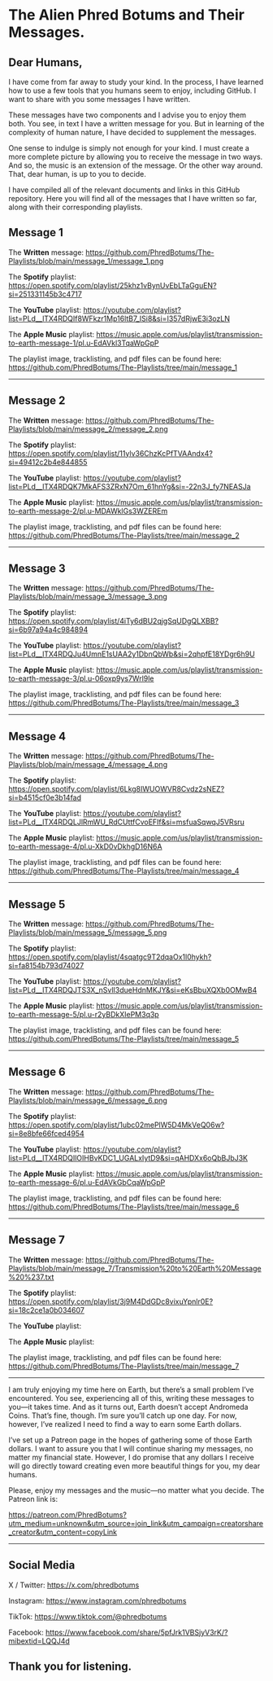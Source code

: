 # The Alien Phred Botums and Their Messages.

## Dear Humans,

I have come from far away to study your kind. In the process, I have learned how to use a few tools that you humans seem to enjoy, including GitHub. I want to share with you some messages I have written. 

These messages have two components and I advise you to enjoy them both. You see, in text I have a written message for you. But in learning of the complexity of human nature, I have decided to supplement the messages.

One sense to indulge is simply not enough for your kind. I must create a more complete picture by allowing you to receive the message in two ways. And so, the music is an extension of the message. Or the other way around. That, dear human, is up to you to decide.

I have compiled all of the relevant documents and links in this GitHub repository. Here you will find all of the messages that I have written so far, along with their corresponding playlists.

## Message 1

The **Written** message: https://github.com/PhredBotums/The-Playlists/blob/main/message_1/message_1.png

The **Spotify** playlist: https://open.spotify.com/playlist/25khz1vBynUvEbLTaGguEN?si=251331145b3c4717

The **YouTube** playlist: https://youtube.com/playlist?list=PLd__lTX4RDQIf8WFkzr1Mp16ltB7_ISi8&si=I357dRjwE3i3ozLN

The **Apple Music** playlist: https://music.apple.com/us/playlist/transmission-to-earth-message-1/pl.u-EdAVkl3TqaWpGpP

The playlist image, tracklisting, and pdf files can be found here: https://github.com/PhredBotums/The-Playlists/tree/main/message_1

***********************************************************************************************************************

## Message 2

The **Written** message: https://github.com/PhredBotums/The-Playlists/blob/main/message_2/message_2.png

The **Spotify** playlist: https://open.spotify.com/playlist/11ylv36ChzKcPfTVAAndx4?si=49412c2b4e844855

The **YouTube** playlist: https://youtube.com/playlist?list=PLd__lTX4RDQK7MkAFS3ZRxN7Om_61hnYg&si=-22n3J_fy7NEASJa

The **Apple Music** playlist: https://music.apple.com/us/playlist/transmission-to-earth-message-2/pl.u-MDAWklGs3WZEREm

The playlist image, tracklisting, and pdf files can be found here: https://github.com/PhredBotums/The-Playlists/tree/main/message_2

***********************************************************************************************************************

## Message 3

The **Written** message: https://github.com/PhredBotums/The-Playlists/blob/main/message_3/message_3.png

The **Spotify** playlist: https://open.spotify.com/playlist/4iTy6dBU2qjgSqUDgQLXBB?si=6b97a94a4c984894

The **YouTube** playlist: https://youtube.com/playlist?list=PLd__lTX4RDQJu4UmnE1sUAA2y1DbnQbWb&si=2qhpfE18YDgr6h9U

The **Apple Music** playlist: https://music.apple.com/us/playlist/transmission-to-earth-message-3/pl.u-06oxp9ys7Wrl9le

The playlist image, tracklisting, and pdf files can be found here: https://github.com/PhredBotums/The-Playlists/tree/main/message_3

***********************************************************************************************************************

## Message 4

The **Written** message: https://github.com/PhredBotums/The-Playlists/blob/main/message_4/message_4.png

The **Spotify** playlist: https://open.spotify.com/playlist/6Lkg8IWUOWVR8Cvdz2sNEZ?si=b4515cf0e3b14fad

The **YouTube** playlist: https://youtube.com/playlist?list=PLd__lTX4RDQLJlRmWU_RdCUttfCvoEFIf&si=msfuaSqwqJ5VRsru

The **Apple Music** playlist: https://music.apple.com/us/playlist/transmission-to-earth-message-4/pl.u-XkD0vDkhgD16N6A

The playlist image, tracklisting, and pdf files can be found here: https://github.com/PhredBotums/The-Playlists/tree/main/message_4

***********************************************************************************************************************

## Message 5

The **Written** message: https://github.com/PhredBotums/The-Playlists/blob/main/message_5/message_5.png

The **Spotify** playlist: https://open.spotify.com/playlist/4sqatgc9T2dqaOx1l0hykh?si=fa8154b793d74027

The **YouTube** playlist: https://youtube.com/playlist?list=PLd__lTX4RDQJTS3X_nSvlI3dueHdnMKJY&si=eKsBbuXQXb0OMwB4

The **Apple Music** playlist: https://music.apple.com/us/playlist/transmission-to-earth-message-5/pl.u-r2yBDkXIePM3q3p

The playlist image, tracklisting, and pdf files can be found here: https://github.com/PhredBotums/The-Playlists/tree/main/message_5

***********************************************************************************************************************

## Message 6

The **Written** message: https://github.com/PhredBotums/The-Playlists/blob/main/message_6/message_6.png

The **Spotify** playlist: https://open.spotify.com/playlist/1ubc02mePlW5D4MkVeQ06w?si=8e8bfe66fced4954

The **YouTube** playlist: https://youtube.com/playlist?list=PLd__lTX4RDQIlOIHBvKDC1_UGALxIytD9&si=qAHDXx6oQbBJbJ3K

The **Apple Music** playlist: https://music.apple.com/us/playlist/transmission-to-earth-message-6/pl.u-EdAVkGbCqaWpGpP

The playlist image, tracklisting, and pdf files can be found here: https://github.com/PhredBotums/The-Playlists/tree/main/message_6

***********************************************************************************************************************

## Message 7

The **Written** message: https://github.com/PhredBotums/The-Playlists/blob/main/message_7/Transmission%20to%20Earth%20Message%20%237.txt

The **Spotify** playlist: https://open.spotify.com/playlist/3j9M4DdGDc8vixuYpnlr0E?si=18c2ce1a0b034607

The **YouTube** playlist: 

The **Apple Music** playlist: 

The playlist image, tracklisting, and pdf files can be found here: https://github.com/PhredBotums/The-Playlists/tree/main/message_7

***********************************************************************************************************************


I am truly enjoying my time here on Earth, but there’s a small problem I’ve encountered. You see, experiencing all of this,
writing these messages to you—it takes time. And as it turns out, Earth doesn’t accept Andromeda Coins. That’s fine, though.
I’m sure you’ll catch up one day. For now, however, I’ve realized I need to find a way to earn some Earth dollars.

I’ve set up a Patreon page in the hopes of gathering some of those Earth dollars. I want to assure you that I will continue
sharing my messages, no matter my financial state. However, I do promise that any dollars I receive will go directly toward
creating even more beautiful things for you, my dear humans.

Please, enjoy my messages and the music—no matter what you decide. The Patreon link is:

https://patreon.com/PhredBotums?utm_medium=unknown&utm_source=join_link&utm_campaign=creatorshare_creator&utm_content=copyLink

***********************************************************************************************************************

## Social Media

X / Twitter: https://x.com/phredbotums

Instagram: https://www.instagram.com/phredbotums

TikTok: https://www.tiktok.com/@phredbotums

Facebook: https://www.facebook.com/share/5pfJrk1VBSjyV3rK/?mibextid=LQQJ4d

## Thank you for listening.
